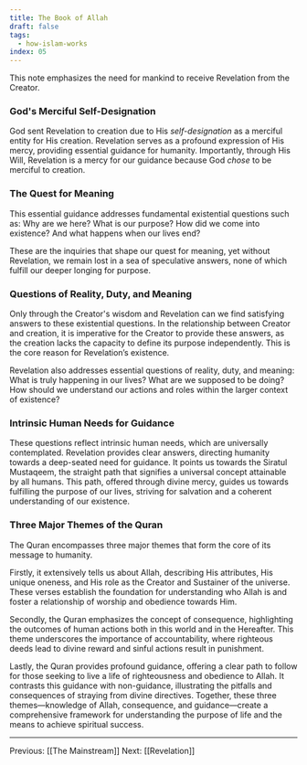 ```yaml
---
title: The Book of Allah
draft: false
tags:
  - how-islam-works
index: 05
---
```

This note emphasizes the need for mankind to receive Revelation from the Creator.
### God's Merciful Self-Designation
 
God sent Revelation to creation due to His *self-designation* as a merciful entity for His creation. Revelation serves as a profound expression of His mercy, providing essential guidance for humanity. Importantly, through His Will, Revelation is a mercy for our guidance because God _chose_ to be merciful to creation.

### The Quest for Meaning

This essential guidance addresses fundamental existential questions such as: Why are we here? What is our purpose? How did we come into existence? And what happens when our lives end? 

These are the inquiries that shape our quest for meaning, yet without Revelation, we remain lost in a sea of speculative answers, none of which fulfill our deeper longing for purpose. 

### Questions of Reality, Duty, and Meaning

Only through the Creator's wisdom and Revelation can we find satisfying answers to these existential questions. In the relationship between Creator and creation, it is imperative for the Creator to provide these answers, as the creation lacks the capacity to define its purpose independently. This is the core reason for Revelation’s existence.

Revelation also addresses essential questions of reality, duty, and meaning: What is truly happening in our lives? What are we supposed to be doing? How should we understand our actions and roles within the larger context of existence? 

### Intrinsic Human Needs for Guidance

These questions reflect intrinsic human needs, which are universally contemplated. Revelation provides clear answers, directing humanity towards a deep-seated need for guidance. It points us towards the Siratul Mustaqeem, the straight path that signifies a universal concept attainable by all humans. This path, offered through divine mercy, guides us towards fulfilling the purpose of our lives, striving for salvation and a coherent understanding of our existence.

### Three Major Themes of the Quran

The Quran encompasses three major themes that form the core of its message to humanity. 

Firstly, it extensively tells us about Allah, describing His attributes, His unique oneness, and His role as the Creator and Sustainer of the universe. These verses establish the foundation for understanding who Allah is and foster a relationship of worship and obedience towards Him. 

Secondly, the Quran emphasizes the concept of consequence, highlighting the outcomes of human actions both in this world and in the Hereafter. This theme underscores the importance of accountability, where righteous deeds lead to divine reward and sinful actions result in punishment. 

Lastly, the Quran provides profound guidance, offering a clear path to follow for those seeking to live a life of righteousness and obedience to Allah. It contrasts this guidance with non-guidance, illustrating the pitfalls and consequences of straying from divine directives. Together, these three themes—knowledge of Allah, consequence, and guidance—create a comprehensive framework for understanding the purpose of life and the means to achieve spiritual success.

---
Previous: [[The Mainstream]]
Next: [[Revelation]]